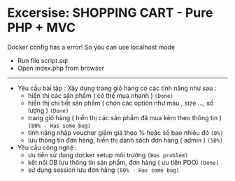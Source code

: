 # Excersise: SHOPPING CART - Pure PHP + MVC

Docker config has a error! So you can use localhost mode
- Run file script.sql 
- Open index.php from browser

---

+ Yêu cầu bài tập :  Xây dựng trang giỏ hàng có các tính năng như sau :
    - hiển thị các sản phẩm ( có thể mua nhanh ) `(Done)`
    - hiển thị chi tiết sản phẩm ( chọn các option như màu , size ..., số lượng ) `(Done)`
    - trang giỏ hàng ( hiển thị các sản phẩm đã mua kèm theo thông tin ) `(80% - Has some bug)`
    - tính năng nhập voucher giảm giá theo % hoặc số bao nhiêu đó `(0%)`
    - lưu thông tin đơn hàng, hiển thị danh sách đơn hàng ( admin ) `(50%)`
+ Yêu cầu công nghệ :
    - ưu tiên sử dụng docker setup môi trường `(Has problem)`
    - kết nối DB lưu thông tin sản phẩm, đơn hàng ( ưu tiên PDO) `(Done)`
    - sử dụng session lưu đơn hàng `(80% - Has some bug)`